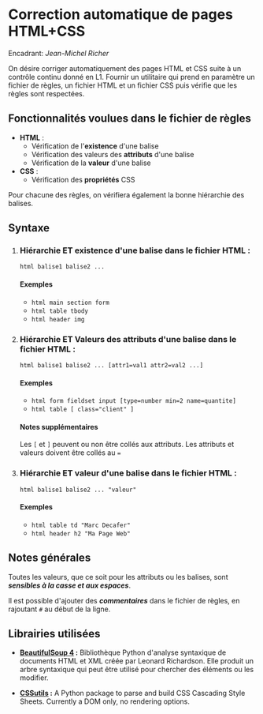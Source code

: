 # Correction automatique de pages HTML+CSS
Encadrant: *Jean-Michel Richer*

On désire corriger automatiquement des pages HTML et CSS suite à un contrôle continu donné en 
L1. Fournir un utilitaire qui prend en paramètre un fichier de règles, un fichier HTML et un fichier CSS puis vérifie que les règles sont respectées.

## Fonctionnalités voulues dans le fichier de règles
-   **HTML** :
    -   Vérification de l'**existence** d'une balise
    -   Vérification des valeurs des **attributs** d'une balise
    -   Vérification de la **valeur** d'une balise
-   **CSS** :
    -   Vérification des **propriétés** CSS

Pour chacune des règles, on vérifiera également la bonne hiérarchie des balises.

## Syntaxe

1. ### Hiérarchie ET existence d'une balise dans le fichier HTML :

    `html balise1 balise2 ...`

    #### Exemples 
    -   `html main section form`
    -   `html table tbody`
    -   `html header img`

2. ### Hiérarchie ET Valeurs des attributs d'une balise dans le fichier HTML :

    `html balise1 balise2 ... [attr1=val1 attr2=val2 ...]`

    #### Exemples 
    -   `html form fieldset input [type=number min=2 name=quantite]`
    -   `html table [ class="client" ]`
    
    #### Notes supplémentaires
    Les `[` et `]` peuvent ou non être collés aux attributs.
    Les attributs et valeurs doivent être collés au `=`

3. ### Hiérarchie ET valeur d'une balise dans le fichier HTML :

    `html balise1 balise2 ... "valeur"`

    #### Exemples 
    -   `html table td "Marc Decafer"`
    -   `html header h2 "Ma Page Web"`


## Notes générales
Toutes les valeurs, que ce soit pour les attributs ou les balises, sont ***sensibles à la casse et aux espaces***. 

Il est possible d'ajouter des ***commentaires*** dans le fichier de règles, en rajoutant `#` au début de la ligne.



## Librairies utilisées

-   **[BeautifulSoup 4](https://www.crummy.com/software/BeautifulSoup/bs4/doc/) :**
        Bibliothèque Python d'analyse syntaxique de documents HTML et XML créée par Leonard Richardson. 
        Elle produit un arbre syntaxique qui peut être utilisé pour chercher des éléments ou les modifier.

-   **[CSSutils](https://cthedot.de/cssutils/) :**
        A Python package to parse and build CSS Cascading Style Sheets. Currently a DOM only, no rendering options.
        

